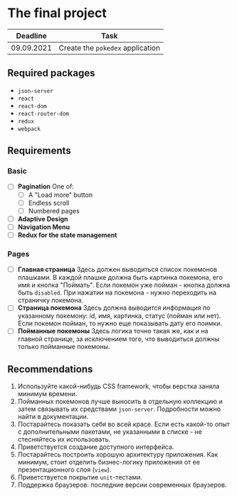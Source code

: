 # The final project

|  Deadline  |               Task               |
| :--------: | :------------------------------: |
| 09.09.2021 | Create the `pokedex` application |

## Required packages

-   `json-server`
-   `react`
-   `react-dom`
-   `react-router-dom`
-   `redux`
-   `webpack`

## Requirements

### Basic

-   [ ] **Pagination** One of:
    -   [ ] A "Load more" button
    -   [ ] Endless scroll
    -   [ ] Numbered pages
-   [ ] **Adaptive Design**
-   [ ] **Navigation Menu**
-   [ ] **Redux for the state management**

### Pages

-   [ ] **Главная страница** Здесь должен выводиться список покемонов плашками.
        В каждой плашке должна быть картинка покемона, его имя и кнопка
        "Поймать". Если покемон уже пойман - кнопка должна быть `disabled`. При
        нажатии на покемона - нужно переходить на страничку покемона.
-   [ ] **Страница покемона** Здесь должна выводится информация по указанному
        покемону: id, имя, картинка, статус (пойман или нет). Если покемон
        пойман, то нужно еще показывать дату его поимки.
-   [ ] **Пойманные покемоны** Здесь логика точно такая же, как и на главной
        странице, за исключением того, что выводиться должны только пойманные
        покемоны.

## Recommendations

1.  Используйте какой-нибудь CSS framework, чтобы верстка заняла минимум
    времени.
2.  Пойманных покемонов лучше выносить в отдельную коллекцию и затем связывать
    их средствами `json-server`. Подробности можно найти в документации.
3.  Постарайтесь показать себя во всей красе. Если есть какой-то опыт с
    дополнительными пакетами, не указанными в списке - не стесняйтесь их
    использовать.
4.  Приветствуется создание доступного интерфейса.
5.  Постарайтесь построить хорошую архитектуру приложения. Как минимум, стоит
    отделить бизнес-логику приложения от ее презентационного слоя (`view`).
6.  Приветствуется покрытие `unit`-тестами.
7.  Поддержка браузеров: последние версии современных браузеров.
